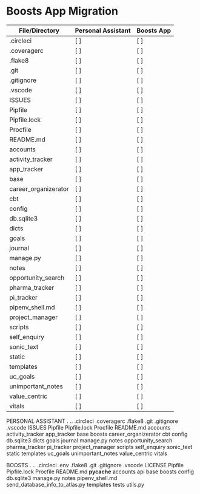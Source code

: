 # Boosts App Migration

| File/Directory | Personal Assistant | Boosts App |
|----------------|--------------------|------------|
| .circleci      | [ ]                    | [ ]            |
| .coveragerc    | [ ]                    | [ ]            |
| .flake8        | [ ]                    | [ ]            |
| .git           | [ ]                    | [ ]            |
| .gitignore     | [ ]                    | [ ]            |
| .vscode        | [ ]                    | [ ]            |
| ISSUES| [ ]                    | [ ]            |
| Pipfile     | [ ]                    | [ ]            |
| Pipfile.lock        | [ ]                    | [ ]            |
| Procfile        | [ ]                    | [ ]            |
| README.md       | [ ]                    | [ ]            |
| accounts        | [ ]                    | [ ]            |
| activity_tracker        | [ ]                    | [ ]            |
| app_tracker     | [ ]                    | [ ]            |
| base        | [ ]                    | [ ]            |
| career_organizerator        | [ ]                    | [ ]            |
| cbt     | [ ]                    | [ ]            |
| config      | [ ]                    | [ ]            |
| db.sqlite3      | [ ]                    | [ ]            |
| dicts       | [ ]                    | [ ]            |
| goals       | [ ]                    | [ ]            |
| journal     | [ ]                    | [ ]            |
| manage.py       | [ ]                    | [ ]            |
| notes       | [ ]                    | [ ]            |
| opportunity_search      | [ ]                    | [ ]            |
| pharma_tracker      | [ ]                    | [ ]            |
| pi_tracker      | [ ]                    | [ ]            |
| pipenv_shell.md     | [ ]                    | [ ]            |
| project_manager     | [ ]                    | [ ]            |
| scripts     | [ ]                    | [ ]            |
| self_enquiry        | [ ]                    | [ ]            |
| sonic_text      | [ ]                    | [ ]            |
| static      | [ ]                    | [ ]            |
| templates       | [ ]                    | [ ]            |
| uc_goals        | [ ]                    | [ ]            |
| unimportant_notes       | [ ]                    | [ ]            |
| value_centric       | [ ]                    | [ ]            |
| vitals      | [ ]                    | [ ]            |

PERSONAL ASSISTANT
.
..
.circleci
.coveragerc
.flake8
.git
.gitignore
.vscode
ISSUES
Pipfile
Pipfile.lock
Procfile
README.md
accounts
activity_tracker
app_tracker
base
boosts
career_organizerator
cbt
config
db.sqlite3
dicts
goals
journal
manage.py
notes
opportunity_search
pharma_tracker
pi_tracker
project_manager
scripts
self_enquiry
sonic_text
static
templates
uc_goals
unimportant_notes
value_centric
vitals

BOOSTS
.
..
.circleci
.env
.flake8
.git
.gitignore
.vscode
LICENSE
Pipfile
Pipfile.lock
Procfile
README.md
__pycache__
accounts
api
base
boosts
config
db.sqlite3
manage.py
notes
pipenv_shell.md
send_database_info_to_atlas.py
templates
tests
utils.py